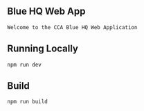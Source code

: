 ## Blue HQ Web App
```
Welcome to the CCA Blue HQ Web Application
```

## Running Locally
```
npm run dev
```

## Build
```
npm run build
```